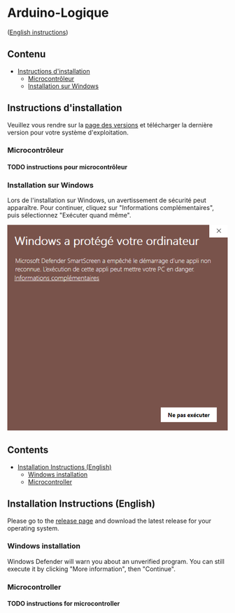# Arduino-Logique

([English instructions](#contents))

## Contenu

- [Instructions d'installation](#instructions-dinstallation)
  - [Microcontrôleur](#microcontrôleur)
  - [Installation sur Windows](#installation-sur-windows)

## Instructions d'installation

Veuillez vous rendre sur la [page des versions](https://github.com/Team-Arduino-Logique/Arduino-Logique/releases) et télécharger la dernière version pour votre système d'exploitation.

### Microcontrôleur

#### TODO instructions pour microcontrôleur

### Installation sur Windows

Lors de l'installation sur Windows, un avertissement de sécurité peut apparaître. Pour continuer, cliquez sur "Informations complémentaires", puis sélectionnez "Exécuter quand même".

![Avertissement de sécurité Windows](docs/images/defender-warning-french.png)

## Contents

- [Installation Instructions (English)](#installation-instructions-english)
  - [Windows installation](#windows-installation)
  - [Microcontroller](#microcontroller)

## Installation Instructions (English)

Please go to the [release page](https://github.com/Team-Arduino-Logique/Arduino-Logique/releases) and download the latest release for your operating system.

### Windows installation

Windows Defender will warn you about an unverified program. You can still execute it by clicking "More information", then "Continue".

### Microcontroller

#### TODO instructions for microcontroller
